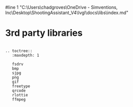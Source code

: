 #line 1 "C:\\Users\\chadgroves\\OneDrive - Simventions, Inc\\Desktop\\ShootingAssistant_V4\\lvgl\\docs\\libs\\index.md"
# 3rd party libraries


```eval_rst

.. toctree::
   :maxdepth: 1

   fsdrv
   bmp
   sjpg
   png
   gif
   freetype
   qrcode
   rlottie
   ffmpeg
```

